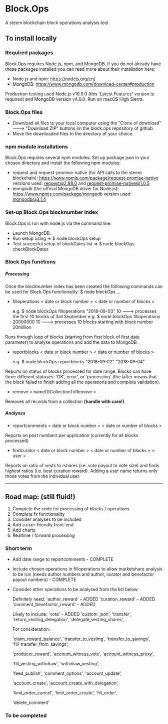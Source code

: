# Block.Ops
A steem blockchain block operations analysis tool.

## To install locally

### Required packages
Block.Ops requires Node.js, npm, and MongoDB. If you do not already have these packages installed you can read more about their installation here:
* Node.js and npm: https://nodejs.org/en/
* MongoDB: https://www.mongodb.com/download-center#production

Production testing used Node.js v10.9.0 (this 'Latest Features' version is required) and MongoDB version v4.0.0. Run on macOS High Sierra.

### Block.Ops files
* Download all files to your local computer using the "Clone of download" ---> "Download ZIP" buttons on the block.ops repository of github. 
* Move the downloaded files to the directory of your choice.

### npm module installations
Block.Ops requires several npm modules. Set up package.json in your chosen directory and install the following npm modules: 
* request and request-promise-native (for API calls to the steem blockchain): 
https://www.npmjs.com/package/request-promise-native
versions used: request@2.88.0 and request-promise-native@1.0.5
* mongodb (the official MongoDB driver for Node.js):
https://www.npmjs.com/package/mongodb
version used: mongodb@3.1.4

### Set-up Block.Ops blocknumber index
Block.Ops is run with node.js via the command line. 
* Launch MongoDB.
* Run setup using => $ node blockOps setup
* Test succesful setup of blockDates list => $ node blockOps checkBlockDates

### Block.Ops functions

##### Processing

Once the blocknumber index has been created the following commands can be used for Block.Ops functionality:
$ node blockOps ...

* filloperations < date or block number > < date or number of blocks > 

  e.g. $ node blockOps filloperations "2018-09-03" 10   --->   processes the first 10 blocks of 3rd September
  e.g. $ node blockOps filloperations 20000000 10   --->   processes 10 blocks starting with block number 20million
  
Runs through loop of blocks (starting from first block of first date parameter) to analyse operations and add the data to MongoDB.
  
* reportblocks < date or block number > < date or number of blocks > 
  
  e.g. $ node blockOps reportblocks "2018-09-02" "2018-09-04"
  
Reports on status of blocks processed for date range. Blocks can have three different statuses: 'OK', error', or 'processing' (the latter means that the block failed to finish adding all the operations and complete validation).

* remove < nameOfCollectionToRemove >
  
Removes all records from a collection **(handle with care!)**.


##### Analyses

* reportcomments < date or block number > < date or number of blocks >  
  
Reports on post numbers per application (currently for all blocks processed)
  
* findcurator < date or block number > < date or number of blocks > < user >
  
Reports on ratio of vests to rshares (i.e. vote payout to vote size) and finds highest ratios (i.e. best curation reward).
Adding a user name returns only those votes from the individual user.

----------------------------------------------

## Road map: (still fluid!)

1) Complete the code for processing of blocks / operations
2) Complete fx functionality
3) Consider analyses to be included
4) Add a user-friendly front-end
5) Add charts
6) Realtime / forward processing


### Short term
* Add date range to reportcomments - COMPLETE
* Include chosen operations in filloperations to allow marketshare analysis to be run 
  (needs author numbers and author, curator and benefactor payout numbers) - COMPLETE
* Consider other operations to be analysed from the list below:
  
  Definitely need:
  'author_reward' - ADDED
  'curation_reward' - ADDED
  'comment_benefactor_reward' - ADDED
  
  Likely to include:
  'vote' - ADDED
  'custom_json',
  'transfer',
  'return_vesting_delegation',
  'delegate_vesting_shares',
  
  For consideration:
  
  'claim_reward_balance',
  'transfer_to_vesting',
  'transfer_to_savings',
  'fill_transfer_from_savings',
  
  'producer_reward',
  'account_witness_vote',
  'account_witness_proxy',
  
  'fill_vesting_withdraw',
  'withdraw_vesting',
  
  'feed_publish',
  'comment_options',
  'account_update',
  
  'account_create',
  'account_create_with_delegation',
  
  'limit_order_cancel',
  'limit_order_create',
  'fill_order',
  
  'delete_comment'
  

### To be completed
